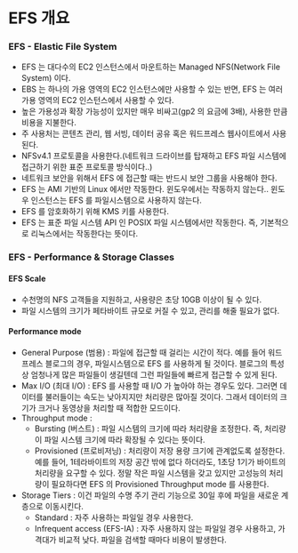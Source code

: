 # EFS 개요

### EFS - Elastic File System

- EFS 는 대다수의 EC2 인스턴스에서 마운트하는 Managed NFS(Network File System) 이다.
- EBS 는 하나의 가용 영역의 EC2 인스턴스에만 사용할 수 있는 반면, EFS 는 여러 가용 영역의 EC2 인스턴스에서 사용할 수 있다.
- 높은 가용성과 확장 가능성이 있지만 매우 비싸고(gp2 의 요금에 3배), 사용한 만큼 비용을 지불한다.
- 주 사용처는 콘텐츠 관리, 웹 서빙, 데이터 공유 혹은 워드프레스 웹사이트에서 사용된다.
- NFSv4.1 프로토콜을 사용한다.(네트워크 드라이브를 탑재하고 EFS 파일 시스템에 접근하기 위한 표준 프로토콜 방식이다..)
- 네트워크 보안을 위해서 EFS 에 접근할 때는 반드시 보안 그룹을 사용해야 한다.
- EFS 는 AMI 기반의 Linux 에서만 작동한다. 윈도우에서는 작동하지 않는다.. 윈도우 인스턴스는 EFS 를 파일시스템으로 사용하지 않는다.
- EFS 를 암호화하기 위해 KMS 키를 사용한다.
- EFS 는 표준 파일 시스템 API 인 POSIX 파일 시스템에서만 작동한다. 즉, 기본적으로 리눅스에서는 작동한다는 뜻이다.

### EFS - Performance & Storage Classes

#### EFS Scale
- 수천명의 NFS 고객들을 지원하고, 사용량은 초당 10GB 이상이 될 수 있다.
- 파일 시스템의 크기가 페타바이트 규모로 커질 수 있고, 관리를 해줄 필요가 없다.

#### Performance mode 
- General Purpose (범용) : 파일에 접근할 때 걸리는 시간이 적다. 예를 들어 워드프레스 블로그의 경우, 파일시스템으로 EFS 를 사용하게 될 것이다. 블로그의 특성상 엄청나게 많은 파일들이 생길텐데 그런 파일들에 빠르게 접근할 수 있게 된다. 
- Max I/O (최대 I/O) : EFS 를 사용할 때 I/O 가 높아야 하는 경우도 있다. 그러면 데이터를 불러들이는 속도는 낮아지지만 처리량은 많아질 것이다. 그래서 데이터의 크기가 크거나 동영상을 처리할 때 적합한 모드이다.
- Throughput mode : 
  - Bursting (버스트) : 파일 시스템의 크기에 따라 처리량을 조정한다. 즉, 처리량이 파일 시스템 크기에 따라 확장될 수 있다는 뜻이다.
  - Provisioned (프로비저닝) : 처리량이 저장 용량 크기에 관계없도록 설정한다. 예를 들어, 1테라바이트의 저장 공간 밖에 없다 하더라도, 1초당 1기가 바이트의 처리량을 요구할 수 있다. 정말 작은 파일 시스템을 갖고 있지만 고성능의 처리량이 필요하다면 EFS 의 Provisioned Throughput mode 를 사용한다.
- Storage Tiers : 이건 파일의 수명 주기 관리 기능으로 30일 후에 파일을 새로운 계층으로 이동시킨다. 
  - Standard : 자주 사용하는 파일일 경우 사용한다.
  - Infrequent access (EFS-IA) : 자주 사용하지 않는 파일일 경우 사용하고, 가격대가 비교적 낮다. 파일을 검색할 때마다 비용이 발생한다.

